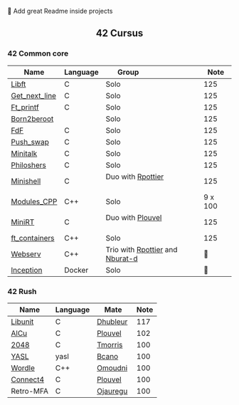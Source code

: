 :construction: Add great Readme inside projects

## <p align='center'>42 Cursus</p>

### 42 Common core

| Name                              | Language | Group                                                   | Note           |
|-----------------------------------|----------|---------------------------------------------------------|----------------|
| [Libft][42-libft]                 | C        | Solo                                                    | 125            |
| [Get_next_line][42-get_next_line] | C        | Solo                                                    | 125            |
| [Ft_printf][42-ft_printf]         | C        | Solo                                                    | 125            |
| [Born2beroot][42-Born2beroot]     |          | Solo                                                    | 125            |
| [FdF][42-FdF]                     | C        | Solo                                                    | 125            |
| [Push_swap][42-push_swap]         | C        | Solo                                                    | 125            |
| [Minitalk][42-minitalk]           | C        | Solo                                                    | 125            |
| [Philoshers][42-Philoshers]       | C        | Solo                                                    | 125            |
| [Minishell][42-Minishell]         | C        | Duo with [Rpottier][Rpottier]                           | 125            |
| [Modules_CPP][42-CPP_Modules]     | C++      | Solo                                                    | 9 x 100        |
| [MiniRT][42-miniRT]               | C        | Duo with [Plouvel][Plouvel]                             | 125            |
| [ft_containers][42-ft_containers] | C++      | Solo                                                    | 125            |
| [Webserv][42-Webserv]             | C++      | Trio with [Rpottier][Rpottier] and [Nburat-d][Nburat-d] | :construction: |
| [Inception][42-Inception]         | Docker   | Solo                                                    | :construction: |

### 42 Rush

| Name                     | Language | Mate                 | Note |
|--------------------------|----------|----------------------|------|
| [Libunit][42-libunit]    | C        | [Dhubleur][Dhubleur] | 117  |
| [AlCu][42-AlCu]          | C        | [Plouvel][Plouvel]   | 102  |
| [2048][42-Wong_kar_Wai]  | C        | [Tmorris][Tmorris]   | 100  |
| [YASL][42-YASL]          | yasl     | [Bcano][Bcano]       | 100  |
| [Wordle][42-Wordle]      | C++      | [Omoudni][Omoudni]   | 100  |
| [Connect4][42-Connect4]  | C        | [Plouvel][Plouvel]   | 100  |
| Retro-MFA                | C        | [Ojauregu][Ojauregu] | 100  |

<!-- Lien repo github --->

[42-CPP_Modules]: https://github.com/Exio666/42-CPP_Modules
[42-libft]: https://github.com/Exio666/42-libft
[42-get_next_line]: https://github.com/Exio666/42-get_next_line
[42-ft_printf]: https://github.com/Exio666/42-ft_printf
[42-Born2beroot]: https://github.com/Exio666/42-Born2beroot
[42-FdF]: https://github.com/Exio666/42-FdF
[42-push_swap]: https://github.com/Exio666/42-push_swap
[42-minitalk]: https://github.com/Exio666/42-minitalk
[42-Philoshers]: https://github.com/Exio666/42-Philosophers
[42-libunit]: https://github.com/Exio666/42-libunit
[42-AlCu]: https://github.com/Exio666/42-AlCu
[42-Minishell]: https://github.com/Exio666/42-Minishell
[42-Wong_kar_Wai]: https://github.com/Exio666/42-Wong_kar_Wai
[42-YASL]: https://github.com/Exio666/42-YASL
[42-Wordle]: https://github.com/Exio666/42-Wordle
[42-Connect4]: https://github.com/Exio666/42-Connect4
[42-miniRT]: https://github.com/Exio666/42-miniRT
[42-ft_containers]:https://github.com/Exio666/42-ft_containers
[42-Webserv]:https://github.com/Exio666/42-Webserv
[42-Inception]:https://github.com/Exio666/42-Inception

<!-- Mate of project --->

[Nburat-d]: https://github.com/nicolasb1607
[Plouvel]: https://github.com/noctuelles
[Dhubleur]: https://github.com/dams333
[Rpottier]: https://github.com/RodolphePottier
[Tmorris]: https://github.com/tmorris42
[Bcano]: https://github.com/BarbaraC12
[Omoudni]: https://github.com/OUAFABULOUS
[Ojauregu]: https://github.com/Oceanejau
